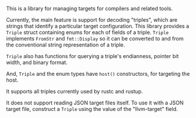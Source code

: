 This is a library for managing targets for compilers and related tools.

Currently, the main feature is support for decoding "triples", which
are strings that identify a particular target configuration. This library
provides a `Triple` struct containing enums for each of fields of a
triple. `Triple` implements `FromStr` and `fmt::Display` so it can be
converted to and from the conventional string representation of a triple.

`Triple` also has functions for querying a triple's endianness,
pointer bit width, and binary format.

And, `Triple` and the enum types have `host()` constructors, for targeting
the host.

It supports all triples currently used by rustc and rustup.

It does not support reading JSON target files itself. To use it with a JSON
target file, construct a `Triple` using the value of the "llvm-target" field.

